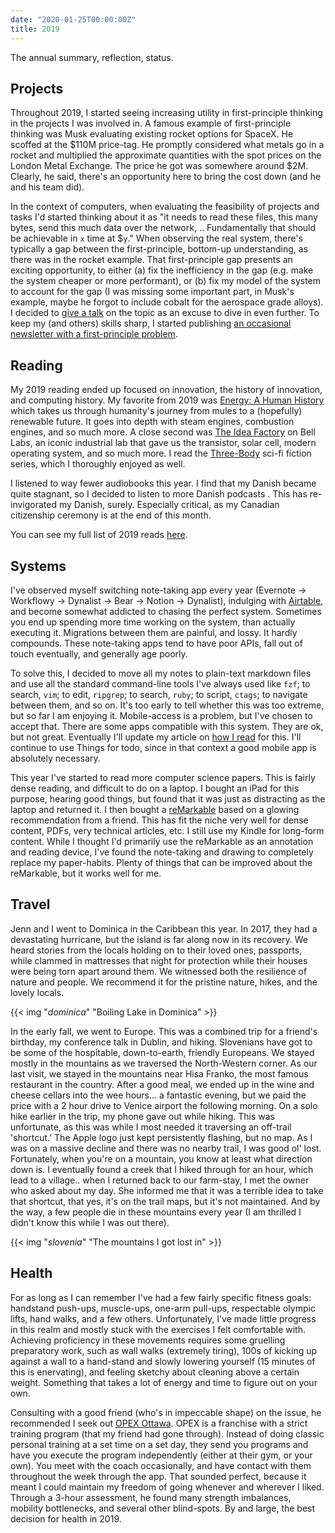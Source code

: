 ```yaml
---
date: "2020-01-25T00:00:00Z"
title: 2019
---
```


The annual summary, reflection, status.

## Projects

Throughout 2019, I started seeing increasing utility in first-principle thinking
in the projects I was involved in. A famous example of first-principle thinking
was Musk evaluating existing rocket options for SpaceX. He scoffed at the $110M
price-tag. He promptly considered what metals go in a rocket and multiplied the
approximate quantities with the spot prices on the London Metal Exchange. The
price he got was somewhere around $2M. Clearly, he said, there's an opportunity
here to bring the cost down (and he and his team did).

In the context of computers, when evaluating the feasibility of projects and
tasks I'd started thinking about it as "it needs to read these files, this many
bytes, send this much data over the network, .. Fundamentally that should be
achievable in `x` time at $`y`." When observing the real system, there's
typically a gap between the first-principle, bottom-up understanding, as there
was in the rocket example. That first-principle gap presents an exciting
opportunity, to either (a) fix the inefficiency in the gap (e.g. make the system
cheaper or more performant), or (b) fix my model of the system to account for
the gap (I was missing some important part, in Musk's example, maybe he forgot
to include cobalt for the aerospace grade alloys). I decided to [give a
talk][napkin-talk] on the topic as an excuse to dive in even further. To keep my
(and others) skills sharp, I started publishing [an occasional newsletter with a
first-principle problem][napkin-news].


## Reading

My 2019 reading ended up focused on innovation, the history of innovation, and
computing history. My favorite from 2019 was [Energy: A Human
History][energy-review] which takes us through humanity's journey from mules to
a (hopefully) renewable future. It goes into depth with steam engines,
combustion engines, and so much more. A close second was [The Idea
Factory](https://www.goodreads.com/review/show/3043739089) on Bell Labs, an
iconic industrial lab that gave us the transistor, solar cell, modern operating
system, and so much more. I read the
[Three-Body](https://www.amazon.com/Three-Body-Problem-Boxed-Set-Remembrance/dp/1250254493/ref=sr_1_3?keywords=three+body&qid=1579956754&sr=8-3)
sci-fi fiction series, which I thoroughly enjoyed as well.

I listened to way fewer audiobooks this year. I find that my Danish became quite
stagnant, so I decided to listen to more Danish podcasts . This has
re-invigorated my Danish, surely. Especially critical, as my Canadian
citizenship ceremony is at the end of this month.

You can see my full list of 2019 reads
[here](https://www.goodreads.com/review/list/38623347?order=d&shelf=read&sort=date_read).

## Systems

I've observed myself switching note-taking app every year (Evernote -> Workflowy
-> Dynalist -> Bear -> Notion -> Dynalist), indulging with
[Airtable](/airtable), and become somewhat addicted to chasing the perfect
system. Sometimes you end up spending more time working on the system, than
actually executing it. Migrations between them are painful, and lossy. It hardly
compounds. These note-taking apps tend to have poor APIs, fall out of touch
eventually, and generally age poorly.

To solve this, I decided to move all my notes to plain-text markdown files and
use all the standard command-line tools I've always used like `fzf`; to search,
`vim`; to edit, `ripgrep`; to search, `ruby`; to script, `ctags`; to navigate
between them, and so on. It's too early to tell whether this was too extreme,
but so far I am enjoying it. Mobile-access is a problem, but I've chosen to
accept that. There are some apps compatible with this system. They are ok, but
not great. Eventually I'll update my article on [how I read](/read) for this.
I'll continue to use Things for todo, since in that context a good mobile app is
absolutely necessary.

This year I've started to read more computer science papers. This is fairly
dense reading, and difficult to do on a laptop. I bought an iPad for this
purpose, hearing good things, but found that it was just as distracting as the
laptop and returned it. I then bought a [reMarkable](https://remarkable.com/)
based on a glowing recommendation from a friend. This has fit the niche very
well for dense content, PDFs, very technical articles, etc. I still use my
Kindle for long-form content. While I thought I'd primarily use the reMarkable
as an annotation and reading device, I've found the note-taking and drawing to
completely replace my paper-habits. Plenty of things that can be improved about
the reMarkable, but it works well for me.

## Travel

Jenn and I went to Dominica in the Caribbean this year. In 2017, they had a
devastating hurricane, but the island is far along now in its recovery.  We
heard stories from the locals holding on to their loved ones, passports, while
clammed in mattresses that night for protection while their houses were being
torn apart around them. We witnessed both the resilience of nature and people.
We recommend it for the pristine nature, hikes, and the lovely locals.

{{< img "*dominica*" "Boiling Lake in Dominica" >}}

In the early fall, we went to Europe. This was a combined trip for a friend's
birthday, my conference talk in Dublin, and hiking. Slovenians have got to be
some of the hospitable, down-to-earth, friendly Europeans. We stayed mostly in
the mountains as we traversed the North-Western corner. As our last visit, we
stayed in the mountains near Hisa Franko, the most famous restaurant in the
country. After a good meal, we ended up in the wine and cheese cellars into the
wee hours... a fantastic evening, but we paid the price with a 2 hour drive to
Venice airport the following morning. On a solo hike earlier in the trip, my
phone gave out while hiking. This was unfortunate, as this was while I most
needed it traversing an off-trail 'shortcut.' The Apple logo just kept
persistently flashing, but no map. As I was on a massive decline and there was
no nearby trail, I was good ol' lost. Fortunately, when you're on a mountain,
you know at least what direction down is. I eventually found a creek that I
hiked through for an hour, which lead to a village.. when I returned
back to our farm-stay, I met the owner who asked about my day. She informed me
that it was a terrible idea to take that shortcut, that yes, it's on the trail
maps, but it's not maintained.  And by the way, a few people die in these
mountains every year (I am thrilled I didn't know this while I was out there).

{{< img "*slovenia*" "The mountains I got lost in" >}}

[napkin-talk]: https://www.youtube.com/watch?v=IxkSlnrRFqc
[napkin-news]: https://sirupsen.com/napkin
[energy-review]: https://www.goodreads.com/review/show/3008690448

## Health

For as long as I can remember I've had a few fairly specific fitness goals:
handstand push-ups, muscle-ups, one-arm pull-ups, respectable olympic lifts,
hand walks, and a few others. Unfortunately, I've made little progress in this
realm and mostly stuck with the exercises I felt comfortable with. Achieving
proficiency in these movements requires some gruelling preparatory work, such as
wall walks (extremely tiring), 100s of kicking up against a wall to a hand-stand
and slowly lowering yourself (15 minutes of this is enervating), and feeling
sketchy about cleaning above a certain weight. Something that takes a lot of
energy and time to figure out on your own.

Consulting with a good friend (who's in impeccable shape) on the issue, he
recommended I seek out [OPEX Ottawa](https://opexottawa.com/). OPEX is a
franchise with a strict training program (that my friend had gone through).
Instead of doing classic personal training at a set time on a set day, they send
you programs and have you execute the program independently (either at their
gym, or your own). You meet with the coach occasionally, and have contact with
them throughout the week through the app. That sounded perfect, because it meant
I could maintain my freedom of going whenever and wherever I liked. Through a
3-hour assessment, he found many strength imbalances, mobility bottlenecks, and
several other blind-spots. By and large, the best decision for health in 2019.

